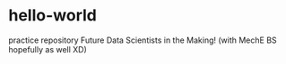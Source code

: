 # hello-world
practice repository 
Future Data Scientists in the Making! (with MechE BS hopefully as well XD) 
